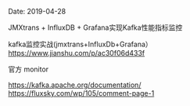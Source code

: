 Date: 2019-04-28

JMXtrans + InfluxDB + Grafana实现Kafka性能指标监控 

kafka监控实战(jmxtrans+InfluxDb+Grafana）https://www.jianshu.com/p/ac30f06d433f

官方 monitor

https://kafka.apache.org/documentation/
https://fluxsky.com/wp/105/comment-page-1